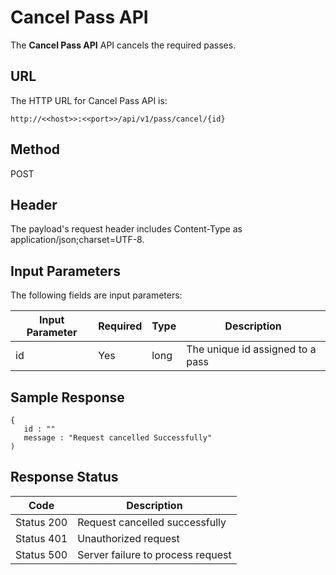 
# Cancel Pass API

The **Cancel Pass API** API cancels the required passes.

## URL

The HTTP URL for Cancel Pass API is:

```
http://<<host>>:<<port>>/api/v1/pass/cancel/{id}
```

## Method

POST

## Header

The payload's request header includes Content-Type as application/json;charset=UTF-8.

## Input Parameters

The following fields are input parameters:

| Input Parameter | Required | Type | Description                      |
| --------------- | -------- | ---- | -------------------------------- |
| id              | Yes      | long | The unique id assigned to a pass |

## Sample Response

```
{  
   id : ""  
   message : "Request cancelled Successfully"  
)

```

## Response Status

| Code       | Description                       |
| ---------- | --------------------------------- |
| Status 200 | Request cancelled successfully    |
| Status 401 | Unauthorized request              |
| Status 500 | Server failure to process request |
